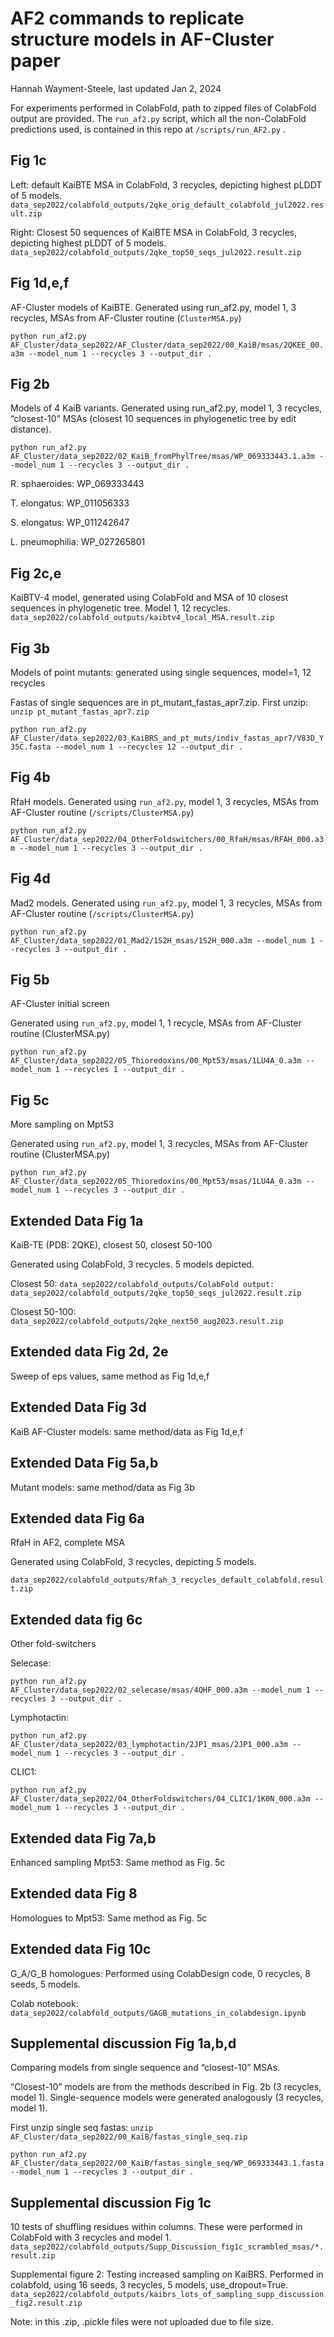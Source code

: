 # AF2 commands to replicate structure models in AF-Cluster paper

Hannah Wayment-Steele, last updated Jan 2, 2024

For experiments performed in ColabFold, path to zipped files of ColabFold output are provided.
The `run_af2.py` script, which all the non-ColabFold predictions used, is contained in this repo at `/scripts/run_AF2.py` .

## Fig 1c

Left: default KaiBTE MSA in ColabFold, 3 recycles, depicting highest pLDDT of 5 models. 
```data_sep2022/colabfold_outputs/2qke_orig_default_colabfold_jul2022.result.zip```

Right: Closest 50 sequences of KaiBTE MSA in ColabFold, 3 recycles, depicting highest pLDDT of 5 models.  
```data_sep2022/colabfold_outputs/2qke_top50_seqs_jul2022.result.zip```

## Fig 1d,e,f

AF-Cluster models of KaiBTE. Generated using run_af2.py, model 1, 3 recycles, MSAs from AF-Cluster routine (`ClusterMSA.py`)

```python run_af2.py AF_Cluster/data_sep2022/AF_Cluster/data_sep2022/00_KaiB/msas/2QKEE_00.a3m --model_num 1 --recycles 3 --output_dir .```

## Fig 2b

Models of 4 KaiB variants. Generated using run_af2.py, model 1, 3 recycles, “closest-10” MSAs (closest 10 sequences in phylogenetic tree by edit distance).

```python run_af2.py AF_Cluster/data_sep2022/02_KaiB_fromPhylTree/msas/WP_069333443.1.a3m --model_num 1 --recycles 3 --output_dir .```

R. sphaeroides:	WP_069333443

T. elongatus:	WP_011056333

S. elongatus:	WP_011242647

L. pneumophilia:	WP_027265801

## Fig 2c,e

KaiBTV-4 model, generated using ColabFold and MSA of 10 closest sequences in phylogenetic tree. Model 1, 12 recycles.
```data_sep2022/colabfold_outputs/kaibtv4_local_MSA.result.zip```

## Fig 3b

Models of point mutants: generated using single sequences, model=1, 12 recycles

Fastas of single sequences are in pt_mutant_fastas_apr7.zip. First unzip:
```unzip pt_mutant_fastas_apr7.zip```

```python run_af2.py AF_Cluster/data_sep2022/03_KaiBRS_and_pt_muts/indiv_fastas_apr7/V83D_Y35C.fasta --model_num 1 --recycles 12 --output_dir .```

## Fig 4b

RfaH models. Generated using `run_af2.py`, model 1, 3 recycles, MSAs from AF-Cluster routine (`/scripts/ClusterMSA.py`)

```python run_af2.py AF_Cluster/data_sep2022/04_OtherFoldswitchers/00_RfaH/msas/RFAH_000.a3m --model_num 1 --recycles 3 --output_dir .```

## Fig 4d

Mad2 models. Generated using `run_af2.py`, model 1, 3 recycles, MSAs from AF-Cluster routine (`/scripts/ClusterMSA.py`)

```python run_af2.py AF_Cluster/data_sep2022/01_Mad2/1S2H_msas/1S2H_000.a3m --model_num 1 --recycles 3 --output_dir .```

## Fig 5b

AF-Cluster initial screen

Generated using `run_af2.py`, model 1, 1 recycle, MSAs from AF-Cluster routine (ClusterMSA.py)

```python run_af2.py AF_Cluster/data_sep2022/05_Thioredoxins/00_Mpt53/msas/1LU4A_0.a3m --model_num 1 --recycles 1 --output_dir .```

## Fig 5c

More sampling on Mpt53

Generated using `run_af2.py`, model 1, 3 recycles, MSAs from AF-Cluster routine (ClusterMSA.py)

```python run_af2.py AF_Cluster/data_sep2022/05_Thioredoxins/00_Mpt53/msas/1LU4A_0.a3m --model_num 1 --recycles 3 --output_dir .```

## Extended Data Fig 1a 

KaiB-TE (PDB: 2QKE), closest 50, closest 50-100

Generated using ColabFold, 3 recycles. 5 models depicted.

Closest 50: ```data_sep2022/colabfold_outputs/ColabFold output: data_sep2022/colabfold_outputs/2qke_top50_seqs_jul2022.result.zip```

Closest 50-100: ```data_sep2022/colabfold_outputs/2qke_next50_aug2023.result.zip```

## Extended data Fig 2d, 2e

Sweep of eps values, same method as Fig 1d,e,f

## Extended Data Fig 3d

KaiB AF-Cluster models: same method/data as Fig 1d,e,f

## Extended Data Fig 5a,b

Mutant models: same method/data as Fig 3b

## Extended data Fig 6a

RfaH in AF2, complete MSA

Generated using ColabFold, 3 recycles, depicting 5 models.

```data_sep2022/colabfold_outputs/Rfah_3_recycles_default_colabfold.result.zip```

## Extended data fig 6c

Other fold-switchers

Selecase:

```python run_af2.py AF_Cluster/data_sep2022/02_selecase/msas/4QHF_000.a3m --model_num 1 --recycles 3 --output_dir .```

Lymphotactin:

```python run_af2.py AF_Cluster/data_sep2022/03_lymphotactin/2JP1_msas/2JP1_000.a3m --model_num 1 --recycles 3 --output_dir .```

CLIC1:

```python run_af2.py AF_Cluster/data_sep2022/04_OtherFoldswitchers/04_CLIC1/1K0N_000.a3m --model_num 1 --recycles 3 --output_dir .```

## Extended data Fig 7a,b

Enhanced sampling Mpt53: Same method as Fig. 5c

## Extended data Fig 8

Homologues to Mpt53: Same method as Fig. 5c

## Extended data Fig 10c

G_A/G_B homologues: Performed using ColabDesign code, 0 recycles, 8 seeds, 5 models. 

Colab notebook: 
```data_sep2022/colabfold_outputs/GAGB_mutations_in_colabdesign.ipynb```

## Supplemental discussion Fig 1a,b,d

Comparing models from single sequence and “closest-10” MSAs.

“Closest-10” models are from the methods described in Fig. 2b (3 recycles, model 1).
Single-sequence models were generated analogously (3 recycles, model 1).

First unzip single seq fastas:
```unzip AF_Cluster/data_sep2022/00_KaiB/fastas_single_seq.zip```

```python run_af2.py  AF_Cluster/data_sep2022/00_KaiB/fastas_single_seq/WP_069333443.1.fasta --model_num 1 --recycles 3 --output_dir .```

## Supplemental discussion Fig 1c

10 tests of shuffling residues within columns.
These were performed in ColabFold with 3 recycles and model 1. 
```data_sep2022/colabfold_outputs/Supp_Discussion_fig1c_scrambled_msas/*.result.zip```

Supplemental figure 2: Testing increased sampling on KaiBRS.
Performed in colabfold, using 16 seeds, 3 recycles, 5 models, use_dropout=True.
```data_sep2022/colabfold_outputs/kaibrs_lots_of_sampling_supp_discussion_fig2.result.zip```

Note: in this .zip, .pickle files were not uploaded due to file size.


